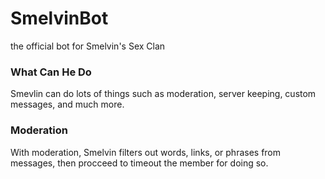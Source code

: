 # SmelvinBot
the official bot for Smelvin's Sex Clan

### What Can He Do
Smevlin can do lots of things such as moderation, server keeping, custom messages, and much more.

### Moderation
With moderation, Smelvin filters out words, links, or phrases from messages, then procceed to timeout the member for doing so.
